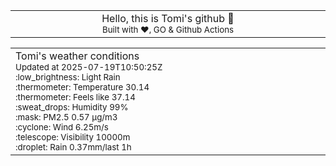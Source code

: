
<div align="center">
<table>
<tbody>
<td align="center">
<img width="2000" height="0"><br>
Hello, this is Tomi's github 👋<br>
<sup>Built with ❤️, GO & Github Actions</sup><br>
<img width="2000" height="0">
</td>
</tbody>
</table>
</div>
<table>
<tbody>
<td align="left">
<img width="2000" height="0"><br>
Tomi's weather conditions<br>
<sup>Updated at 2025-07-19T10:50:25Z</sup><br>
<sup>:low_brightness: Light Rain</sup><br>
<sup>:thermometer: Temperature 30.14 </sup><br>
<sup>:thermometer: Feels like 37.14</sup><br>
<sup>:sweat_drops: Humidity 99%</sup><br>
<sup>:mask: PM2.5 0.57 μg/m3</sup><br>
<sup>:cyclone: Wind 6.25m/s </sup><br>
<sup>:telescope: Visibility 10000m </sup><br>
<sup>:droplet: Rain 0.37mm/last 1h </sup><br>
<img width="2000" height="0">
</td>
<td align="left">
<img width="2000" height="0"><br>
<br>
<img width="2000" height="0">
</td>
</tbody>
</table>
</div>
    